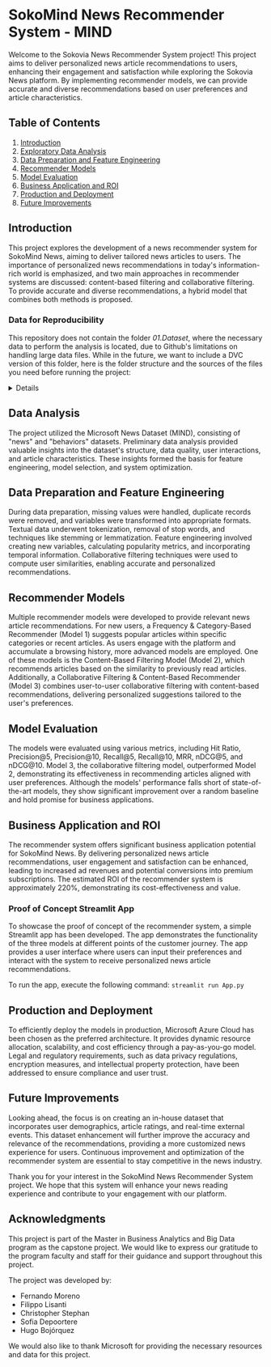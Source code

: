 # SokoMind News Recommender System - MIND

Welcome to the Sokovia News Recommender System project! This project aims to deliver personalized news article recommendations to users, enhancing their engagement and satisfaction while exploring the Sokovia News platform. By implementing recommender models, we can provide accurate and diverse recommendations based on user preferences and article characteristics.

## Table of Contents
1. [Introduction](#introduction)
2. [Exploratory Data Analysis](#data-analysis)
3. [Data Preparation and Feature Engineering](#data-preparation-and-feature-engineering)
4. [Recommender Models](#recommender-models)
5. [Model Evaluation](#model-evaluation)
6. [Business Application and ROI](#business-application-and-roi)
7. [Production and Deployment](#production-and-deployment)
8. [Future Improvements](#future-improvements)

## Introduction
This project explores the development of a news recommender system for SokoMind News, aiming to deliver tailored news articles to users. The importance of personalized news recommendations in today's information-rich world is emphasized, and two main approaches in recommender systems are discussed: content-based filtering and collaborative filtering. To provide accurate and diverse recommendations, a hybrid model that combines both methods is proposed.

### Data for Reproducibility

This repository does not contain the folder *01.Dataset*, where the necessary data to perform the analysis is located, due to Github's limitations on handling large data files. While in the future, we want to include a DVC version of this folder, here is the folder structure and the sources of the files you need before running the project:
<details>
<ul>
  <li>01.Dataset
    <ul>
      <li>Small
        <ul>
          <li>Original
            <ul>
              <li>Train
                <ul>
                  <li><a href="https://msnews.github.io/behaviors.tsv">behaviors.tsv</a></li>
                  <li><a href="https://msnews.github.io/news.tsv">news.tsv</a></li>
                  <li><a href="https://msnews.github.io/entity_embeddings.vec">entity_embeddings.vec</a></li>
                </ul>
              </li>
            </ul>
          </li>
          <li>Clean
            <ul>
              <li>Train</li>
                <ul>
                  <li>(Empty Folder)</li>
                </ul>
            </ul>
          </li>
        </ul>
      </li>
    </ul>
  </li>
  <li>Predictions
    <ul>
      <li>(Empty Folder)</li>
    </ul>
  </li>
  <li><a href="https://nlp.stanford.edu/projects/glove/glove.6B.300d">glove.6B.300d</a></li>
  <li><a href="https://huggingface.co/fse/word2vec-google-news-300">GoogleNews-vectors-negative300-002.bin</a></li>
</ul>
</details>

## Data Analysis
The project utilized the Microsoft News Dataset (MIND), consisting of "news" and "behaviors" datasets. Preliminary data analysis provided valuable insights into the dataset's structure, data quality, user interactions, and article characteristics. These insights formed the basis for feature engineering, model selection, and system optimization.

## Data Preparation and Feature Engineering
During data preparation, missing values were handled, duplicate records were removed, and variables were transformed into appropriate formats. Textual data underwent tokenization, removal of stop words, and techniques like stemming or lemmatization. Feature engineering involved creating new variables, calculating popularity metrics, and incorporating temporal information. Collaborative filtering techniques were used to compute user similarities, enabling accurate and personalized recommendations.

## Recommender Models
Multiple recommender models were developed to provide relevant news article recommendations. For new users, a Frequency & Category-Based Recommender (Model 1) suggests popular articles within specific categories or recent articles. As users engage with the platform and accumulate a browsing history, more advanced models are employed. One of these models is the Content-Based Filtering Model (Model 2), which recommends articles based on the similarity to previously read articles. Additionally, a Collaborative Filtering & Content-Based Recommender (Model 3) combines user-to-user collaborative filtering with content-based recommendations, delivering personalized suggestions tailored to the user's preferences.

## Model Evaluation
The models were evaluated using various metrics, including Hit Ratio, Precision@5, Precision@10, Recall@5, Recall@10, MRR, nDCG@5, and nDCG@10. Model 3, the collaborative filtering model, outperformed Model 2, demonstrating its effectiveness in recommending articles aligned with user preferences. Although the models' performance falls short of state-of-the-art models, they show significant improvement over a random baseline and hold promise for business applications.

## Business Application and ROI
The recommender system offers significant business application potential for SokoMind News. By delivering personalized news article recommendations, user engagement and satisfaction can be enhanced, leading to increased ad revenues and potential conversions into premium subscriptions. The estimated ROI of the recommender system is approximately 220%, demonstrating its cost-effectiveness and value.

### Proof of Concept Streamlit App
To showcase the proof of concept of the recommender system, a simple Streamlit app has been developed. The app demonstrates the functionality of the three models at different points of the customer journey. The app provides a user interface where users can input their preferences and interact with the system to receive personalized news article recommendations.

To run the app, execute the following command:
`streamlit run App.py`

## Production and Deployment
To efficiently deploy the models in production, Microsoft Azure Cloud has been chosen as the preferred architecture. It provides dynamic resource allocation, scalability, and cost efficiency through a pay-as-you-go model. Legal and regulatory requirements, such as data privacy regulations, encryption measures, and intellectual property protection, have been addressed to ensure compliance and user trust.

## Future Improvements
Looking ahead, the focus is on creating an in-house dataset that incorporates user demographics, article ratings, and real-time external events. This dataset enhancement will further improve the accuracy and relevance of the recommendations, providing a more customized news experience for users. Continuous improvement and optimization of the recommender system are essential to stay competitive in the news industry.

Thank you for your interest in the SokoMind News Recommender System project. We hope that this system will enhance your news reading experience and contribute to your engagement with our platform.

## Acknowledgments

This project is part of the Master in Business Analytics and Big Data program as the capstone project. We would like to express our gratitude to the program faculty and staff for their guidance and support throughout this project.

The project was developed by:

- Fernando Moreno
- Filippo Lisanti
- Christopher Stephan
- Sofia Depoortere
- Hugo Bojórquez

We would also like to thank Microsoft for providing the necessary resources and data for this project.
